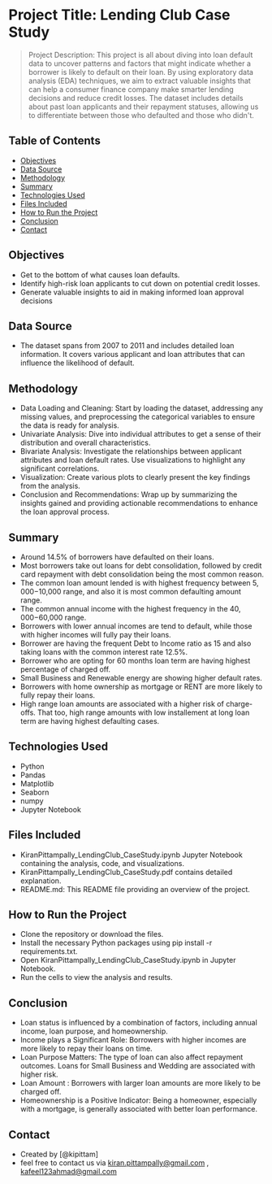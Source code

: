 # Project Title: Lending Club Case Study
> Project Description: 
 This project is all about diving into loan default data to uncover patterns and factors that might indicate whether a borrower is likely to default on their loan. By using exploratory data analysis (EDA) techniques, we aim to extract valuable insights that can help a consumer finance company make smarter lending decisions and reduce credit losses. The dataset includes details about past loan applicants and their repayment statuses, allowing us to differentiate between those who defaulted and those who didn't.

## Table of Contents
 * [Objectives](#objectives)
 * [Data Source](#data-source)
 * [Methodology](#methodology)
 * [Summary](#Summary)
 * [Technologies Used](#technologies-used)
 * [Files Included](#files-included)
 * [How to Run the Project](#how-to-run-the-project)
 * [Conclusion](#conclusion)
 * [Contact](#contact)
  
## Objectives
- Get to the bottom of what causes loan defaults.
- Identify high-risk loan applicants to cut down on potential credit losses.
- Generate valuable insights to aid in making informed loan approval decisions


## Data Source
  - The dataset spans from 2007 to 2011 and includes detailed loan information. It covers various applicant and loan attributes that can influence the likelihood of default.

## Methodology
  - Data Loading and Cleaning: Start by loading the dataset, addressing any missing values, and preprocessing the categorical variables to ensure the data is ready for analysis.
  - Univariate Analysis: Dive into individual attributes to get a sense of their distribution and overall characteristics.
  - Bivariate Analysis: Investigate the relationships between applicant attributes and loan default rates. Use visualizations to highlight any significant correlations.
  - Visualization: Create various plots to clearly present the key findings from the analysis.
  - Conclusion and Recommendations: Wrap up by summarizing the insights gained and providing actionable recommendations to enhance the loan approval process.

## Summary
  - Around 14.5% of borrowers have defaulted on their loans.
  - Most borrowers take out loans for debt consolidation, followed by credit card repayment with debt consolidation being the most common reason.
  - The common loan amount lended is with highest frequency  between $5,000-$10,000 range, and also it is most common defaulting amount range.
  - The common annual income with the highest frequency in the $40,000-$60,000 range.
  - Borrowers with lower annual incomes are tend to default, while those with higher incomes will fully pay their loans.
  - Borrower are having the frequent Debt to Income ratio as 15 and also taking loans with the common interest rate 12.5%.
  - Borrower who are opting for 60 months loan term are having highest percentage of charged off.
  - Small Business and Renewable energy are showing higher default rates. 
  - Borrowers with home ownership as  mortgage or RENT are more likely to fully repay their loans.
  - High range loan amounts are associated with a higher risk  of charge-offs. That too, high range amounts with low installement at long loan term are having highest defaulting cases.
  

## Technologies Used
   - Python
   - Pandas
   - Matplotlib
   - Seaborn
   - numpy
   - Jupyter Notebook

## Files Included
  - KiranPittampally_LendingClub_CaseStudy.ipynb Jupyter Notebook containing the analysis, code, and visualizations.
  - KiranPittampally_LendingClub_CaseStudy.pdf contains detailed explanation.
  - README.md: This README file providing an overview of the project.

## How to Run the Project
   - Clone the repository or download the files.
   - Install the necessary Python packages using pip install -r requirements.txt.
   - Open KiranPittampally_LendingClub_CaseStudy.ipynb in Jupyter Notebook.
   - Run the cells to view the analysis and results.

## Conclusion
   - Loan status is influenced by a combination of factors, including annual income, loan purpose, and homeownership.
   - Income plays a Significant Role: Borrowers with higher incomes are more likely to repay their loans on time.
   - Loan Purpose Matters: The type of loan can also affect repayment outcomes. Loans for Small Business and Wedding are associated with higher risk.
   - Loan Amount : Borrowers with larger loan amounts are more likely to be charged off.
   - Homeownership is a Positive Indicator: Being a homeowner, especially with a mortgage, is generally associated with better loan performance.

## Contact
 - Created by [@kipittam] 
 - feel free to contact us via kiran.pittampally@gmail.com , kafeel123ahmad@gmail.com
